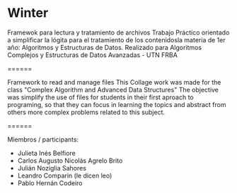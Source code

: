 Winter
======

Framewok para lectura y tratamiento de archivos
Trabajo Práctico orientado a simplificar la lógita para el tratamiento de los contenidosla materia de 1er año: Algoritmos y Estructuras de Datos. 
Realizado para Algoritmos Complejos y Estructuras de Datos Avanzadas - UTN FRBA

======

Framework to read and manage files
This Collage work was made for the class "Complex Algorithm and Advanced Data Structures"
The objective was simplify the use of files for students in their first aproach to programing, so that they can focus in learning the topics and abstract from others more complex problems related to this subject.  

======

Miembros / participants:
 - Julieta Inés Belfiore
 - Carlos Augusto Nicolás Agrelo Brito
 - Julián Noziglia Sahores
 - Leandro Comparin (le dicen leo)
 - Pablo Hernán Codeiro
 



